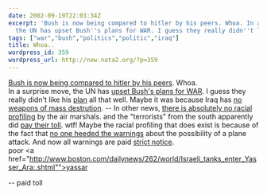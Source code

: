 ```yaml
---
date: 2002-09-19T22:03:34Z
excerpt: 'Bush is now being compared to hitler by his peers. Whoa. In a surprise move,
  the UN has upset Bush''s plans for WAR. I guess they really didn''t like his '
tags: ["war","bush","politics","politic","iraq"]
title: Whoa..
wordpress_id: 359
wordpress_url: http://new.nata2.org/?p=359
---
```


<a href="http://reuters.com/news_article.jhtml?type=politicsnews&amp;StoryID=1471464">Bush is now being compared to hitler by his peers</a>. Whoa. <br/>In a surprise move, the UN has <a href="http://news.independent.co.uk/world/politics/story.jsp?story=334645">upset Bush's plans for WAR</a>. I guess they really didn't like his <a href="http://www.lasvegassun.com/sunbin/stories/bw-wh/2002/sep/19/091908848.html">plan</a> all that well. Maybe it was because Iraq has <a href="http://www.canada.com/news/story.asp?id=%7BE5A97980-9576-40C6-9197-AA1386309F28%7D">no weapons of mass destrution</a>. 
-- In other news, <a href="http://www.fortwayne.com/mld/newssentinel/4108036.htm">there is absolutely no racial profiling</a> by the air marshals. and the "terrorists" from the south apparently did <a href="http://www.news-press.com/news/today/020919hunter.html">pay their toll</a>. wtf! Maybe the racial profiling that does exist is because of the fact that <a href="http://www.nytimes.com/2002/09/19/politics/19INTE.html?ex=1033099200&amp;en=a9e6095de3e1c203&amp;ei=5006&amp;partner=ALTAVISTA1">no one heeded the warnings</a> about the possibility of a plane attack. And now all warnings are paid <a href="http://abcnews.go.com/sections/wnt/DailyNews/moreterror020918.html">strict notice</a>. <br/>poor <a href="http://www.boston.com/dailynews/262/world/Israeli_tanks_enter_Yasser_Ara:.shtml"">yassar</a>

 -- paid toll
